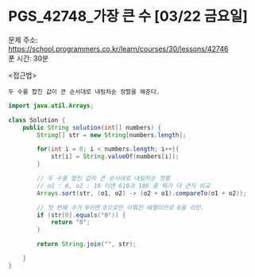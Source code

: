 #  PGS_42748_가장 큰 수 [03/22 금요일] </br>
문제 주소: https://school.programmers.co.kr/learn/courses/30/lessons/42746 </br>
푼 시간: 30분 </br>

<접근법>
```
두 수를 합친 값이 큰 순서대로 내림차순 정렬을 해준다.
```


```java
import java.util.Arrays;

class Solution {
    public String solution(int[] numbers) {
        String[] str = new String[numbers.length];

        for(int i = 0; i < numbers.length; i++){
            str[i] = String.valueOf(numbers[i]);
        }

        // 두 수를 합친 값이 큰 순서대로 내림차순 정렬
        // o1 : 6, o2 : 10 이면 610과 106 중 뭐가 더 큰지 비교
        Arrays.sort(str, (o1, o2) -> (o2 + o1).compareTo(o1 + o2));

        // 첫 번째 수가 0이면 0으로만 이뤄진 배열이므로 0을 리턴.
        if (str[0].equals("0")) {
            return "0";
        }

        return String.join("", str);

    }
}
```